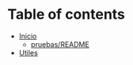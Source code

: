 # Table of contents

* [Inicio](README.md)
  * [pruebas/README](readme/pruebas-readme.md)
* [Utiles](README.md)
